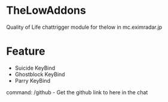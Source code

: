 # TheLowAddons
Quality of Life chattrigger module for thelow in mc.eximradar.jp

# Feature
- Suicide KeyBind
- Ghostblock KeyBind
- Parry KeyBind

command:
/github - Get the github link to here in the chat
